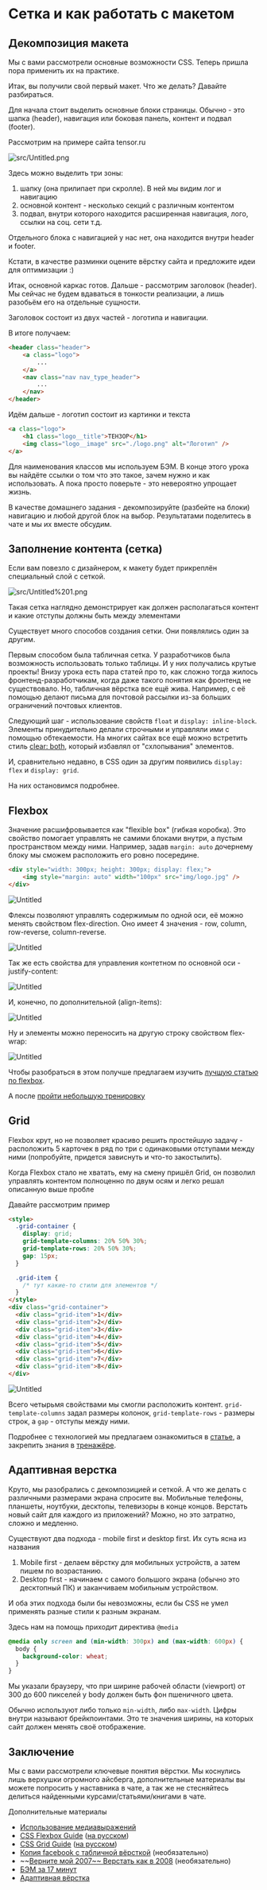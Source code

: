 # Сетка и как работать с макетом

## Декомпозиция макета

Мы с вами рассмотрели основные возможности CSS. Теперь пришла пора применить их на практике.

Итак, вы получили свой первый макет. Что же делать?
Давайте разбираться.

Для начала стоит выделить основные блоки страницы. Обычно - это шапка (header), навигация или боковая панель, контент и подвал (footer).

Рассмотрим на примере сайта tensor.ru

![src/Untitled.png](src/Untitled.png)

Здесь можно выделить три зоны:

1. шапку (она прилипает при скролле). В ней мы видим лог и навигацию
2. основной контент - несколько секций с различным контентом
3. подвал, внутри которого находится расширенная навигация, лого, ссылки на соц. сети т.д.

Отдельного блока с навигацией у нас нет, она находится внутри header и footer.

Кстати, в качестве разминки оцените вёрстку сайта и предложите идеи для оптимизации :)

Итак, основной каркас готов. Дальше - рассмотрим заголовок (header). Мы сейчас не будем вдаваться в тонкости реализации, а лишь разобьём его на отдельные сущности.

Заголовок состоит из двух частей - логотипа и навигации.

В итоге получаем:

```html
<header class="header">
	<a class="logo">
		...
	</a>
	<nav class="nav nav_type_header">
		...
	</nav>
</header>
```

Идём дальше - логотип состоит из картинки и текста

```html
<a class="logo">
	<h1 class="logo__title">ТЕНЗОР</h1>
	<img class="logo__image" src="./logo.png" alt="Логотип" />
</a>
```

Для наименования классов мы используем БЭМ. В конце этого урока вы найдёте ссылки о том что это такое, зачем нужно и как использовать. А пока просто поверьте - это невероятно упрощает жизнь.

В качестве домашнего задания - декомпозируйте (разбейте на блоки) навигацию и любой другой блок на выбор. Результатами поделитесь в чате и мы их вместе обсудим.

## Заполнение контента (сетка)

Если вам повезло с дизайнером, к макету будет прикреплён специальный слой с сеткой.

![src/Untitled%201.png](src/Untitled%201.png)

Такая сетка наглядно демонстрирует как должен располагаться контент и какие отступы должны быть между элементами

Существует много способов создания сетки. Они появлялись один за другим.

Первым способом была табличная сетка. У разработчиков была возможность использовать только таблицы. И у них получались крутые проекты! Внизу урока есть пара статей про то, как сложно тогда жилось фронтенд-разработчикам, когда даже такого понятия как фронтенд не существовало. Но, табличная вёрстка все ещё жива. Например, с её помощью делают письма для почтовой рассылки из-за больших ограничений почтовых клиентов.

Следующий шаг - использование свойств `float` и `display: inline-block`. Элементы принудительно делали строчными и управляли ими с помощью обтекаемости. На многих сайтах все ещё можно встретить стиль [clear: both](https://developer.mozilla.org/ru/docs/Web/CSS/clear), который избавлял от "схлопывания" элементов.

И, сравнительно недавно, в CSS один за другим появились `display: flex` и `display: grid`.

На них остановимся подробнее.

## Flexbox

Значение расшифровывается как "flexible box" (гибкая коробка). Это свойство помогает управлять не самими блоками внутри, а пустым пространством между ними. Например, задав `margin: auto` дочернему блоку мы сможем расположить его ровно посередине.

```html
<div style="width: 300px; height: 300px; display: flex;">
	<img style="margin: auto" width="100px" src="img/logo.jpg" />
</div>
```

![Untitled](src/Untitled%202.png)

Флексы позволяют управлять содержимым по одной оси, её можно менять свойством flex-direction. Оно имеет 4 значения - row, column, row-reverse, column-reverse.

![Untitled](src/Untitled%203.png)

Так же есть свойства для управления контетном по основной оси - justify-content:

![Untitled](src/Untitled%204.png)

И, конечно, по дополнительной (align-items):

![Untitled](src/Untitled%205.png)

Ну и элементы можно переносить на другую строку свойством flex-wrap:

![Untitled](src/Untitled%206.png)

Чтобы разобраться в этом получше предлагаем изучить [лучшую статью по flexbox](https://habr.com/ru/post/467049/).

А после [пройти небольшую тренировку](https://flexboxfroggy.com/#ru)

## Grid

Flexbox крут, но не позволяет красиво решить простейшую задачу - расположить 5 карточек в ряд по три с одинаковыми отступами между ними (попробуйте, придется зависнуть и что-то закостылить).

Когда Flexbox стало не хватать, ему на смену пришёл Grid, он позволил управлять контентом полноценно по двум осям и легко решал описанную выше пробле

Давайте рассмотрим пример

```html
<style>
  .grid-container {
    display: grid;
    grid-template-columns: 20% 50% 30%;
    grid-template-rows: 20% 50% 30%;
    gap: 15px;
  }

  .grid-item {
  	/* тут какие-то стили для элементов */
  }
</style>
<div class="grid-container">
  <div class="grid-item">1</div>
  <div class="grid-item">2</div>
  <div class="grid-item">3</div>
  <div class="grid-item">4</div>
  <div class="grid-item">5</div>
  <div class="grid-item">6</div>
  <div class="grid-item">7</div>
  <div class="grid-item">8</div>
</div>
```

![Untitled](src/Untitled%207.png)

Всего четырьмя свойствами мы смогли расположить контент. `grid-template-columns` задал размеры колонок, `grid-template-rows` - размеры строк, а `gap` - отступы между ними.

Подробнее с технологией мы предлагаем ознакомиться в [статье](https://tuhub.ru/posts/css-grid-complete-guide), а закрепить знания в [тренажёре](https://cssgridgarden.com/#ru).

## Адаптивная верстка

Круто, мы разобрались с декомпозицией и сеткой. А что же делать с различными размерами экрана спросите вы. Мобильные телефоны, планшеты, ноутбуки, десктопы, телевизоры в конце концов. Верстать новый сайт для каждого из приложений? Можно, но это затратно, сложно и медленно.

Существуют два подхода - mobile first и desktop first. Их суть ясна из названия

1. Mobile first - делаем вёрстку для мобильных устройств, а затем пишем по возрастанию.
2. Desktop first - начинаем с самого большого экрана (обычно это десктопный ПК) и заканчиваем мобильным устройством.

И оба этих подхода были бы невозможны, если бы CSS не умел применять разные стили к разным экранам.

Здесь нам на помощь приходит директива `@media`

```css
@media only screen and (min-width: 300px) and (max-width: 600px) {
  body {
    background-color: wheat;
  }
}
```

Мы указали браузеру, что при ширине рабочей области (viewport) от 300 до 600 пикселей у body должен быть фон пшеничного цвета.

Обычно используют либо только `min-width`, либо `max-width`. Цифры внутри называют брейкпоинтами. Это те значения ширины, на которых сайт должен менять своё отображение.

## Заключение

Мы с вами рассмотрели ключевые понятия вёрстки. Мы коснулись лишь верхушки огромного айсберга, дополнительные материалы вы можете попросить у наставника в чате, а так же не стесняйтесь делиться найденными курсами/статьями/книгами в чате.

Дополнительные материалы

- [Использование медиавыражений](https://developer.mozilla.org/ru/docs/Web/CSS/Media_Queries/Using_media_queries)
- [CSS Flexbox Guide](https://css-tricks.com/snippets/css/a-guide-to-flexbox/) ([на русском](https://habr.com/ru/post/467049/))
- [CSS Grid Guide](https://css-tricks.com/snippets/css/complete-guide-grid/) ([на русском](https://tuhub.ru/posts/css-grid-complete-guide))
- [Копия facebook с табличной вёрсткой](https://habr.com/ru/company/ruvds/blog/564300/) (необязательно)
- ~~[Верните мой 2007~~ Верстать как в 2008](https://www.youtube.com/watch?v=mE1AvBP08Cs) (необязательно)
- [БЭМ за 17 минут](https://www.youtube.com/watch?v=HihYQVuH64U&t=1s)
- [Адаптивная вёрстка](https://www.youtube.com/watch?v=XbnAKjjlgc4)
